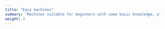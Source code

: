 ```yaml
---
title: "Easy machines"
summary: "Machines suitable for beginners with some basic knowledge, offering simple challenges to build confidence."
weight: 2
---
```


<style>
.post-entry {
    transition: transform 0.3s ease;
}
.post-entry:hover {
    transform: scale(1.05);
}
</style>